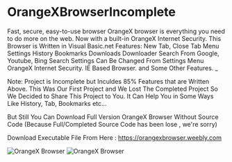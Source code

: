 # OrangeXBrowserIncomplete
Fast, secure, easy-to-use browser
OrangeX browser is everything you need to do more on the web.
Now with a built-in OrangeX Internet Security. 
This Browser is Written in Visual Basic.net
Features:
New Tab, Close Tab
Menu
Settings
History
Bookmarks
Downloads
Downloader
Search From Google, Youtube, Bing
Search Settings Can Be Changed From Settings Menu
OrangeX Internet Security.
IE Based Browser.
and Some Other Features.
_

Note: Project is Incomplete but Inculdes 85% Features that are Written Above.
This Was Our First Project and We Lost The Completed Project So We Decided to Share This Project to You. 
It Can Help You in Some Ways Like History, Tab, Bookmarks etc...

But Still You Can Download Full Version OrangeX Browser Without Source Code (Because Full/Completed Source Code has been lose , we're sorry)

Download Executable File From Here : https://orangexbrowser.weebly.com

![OrangeX Browser](https://orangexbrowser.weebly.com/uploads/8/2/4/7/82476680/background-images/1609121580.gif)
![OrangeX Browser](https://orangexbrowser.weebly.com/uploads/8/2/4/7/82476680/3739028_orig.png)
